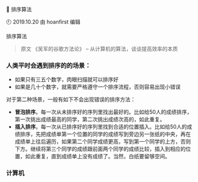 🐾 排序算法

🕘 2019.10.20 由 hoanfirst 编辑

排序算法

> 原文 《吴军的谷歌方法论》 – 从计算机的算法，谈谈提高效率的本质

### 人类平时会遇到排序的的场景：

- 如果只有三五个数字，肉眼扫描就可以排序好
- 如果是几十个数字，就需要严格遵守一个排序流程，否则容易出现小错误

对于第二种场景，一般有如下不会出现错误的排序方法：

- **冒泡排序**。每一次从未排序好的序列里找出最好的。比如给50人的成绩排序，第一次挑出成绩最高的同学，第二次挑出成绩次高的，如此重复。
- **插入排序**。每一次从已排序好的序列里找到合适的位置插入。比如给50人的成绩排序，先把成绩单第一个位置的同学的成绩写到旁边另一张纸的中央，再在成绩单上往后遍历，如果第二个同学成绩更高，写到第一个同学的上方，否则下方。继续将第三个同学的成绩跟前面两个同学的成绩比较，插入到相应的位置，如此重复，直到成绩单上没有成绩了。当然，白纸要留够空间。


### 计算机
